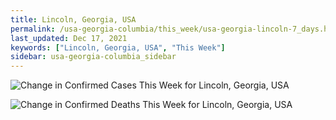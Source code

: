 ```yaml
---
title: Lincoln, Georgia, USA
permalink: /usa-georgia-columbia/this_week/usa-georgia-lincoln-7_days.html
last_updated: Dec 17, 2021
keywords: ["Lincoln, Georgia, USA", "This Week"]
sidebar: usa-georgia-columbia_sidebar
---
```


![Change in Confirmed Cases This Week for Lincoln, Georgia, USA](/covid_tracker/images/graphs/usa-georgia-lincoln-delta_confirmed-7_days_graph.png)

![Change in Confirmed Deaths This Week for Lincoln, Georgia, USA](/covid_tracker/images/graphs/usa-georgia-lincoln-delta_deaths-7_days_graph.png)
